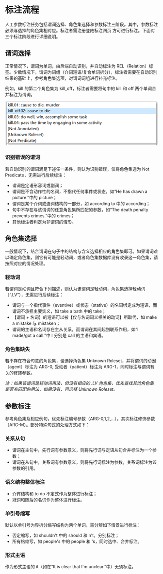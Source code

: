 # 标注流程

⼈⼯参数标注任务包括谓词选择、角⾊集选择和参数标注三阶段。其中，参数标注必须与选择的角⾊集相对应。标注者需注册登陆标注⽹⻚ ⽅可进⾏标注。下⾯对三个标注阶段进⾏详细说明。

## 谓词选择

正常情况下，谓词为单词，由后端⾃动识别，并⾃动标注为 REL（Relation）标签。少数情况下，谓词为词组（介词短语/复合单词拆分），标注者需要在⾃动识别结果的基础上，参考角⾊集选项，对谓词词组进⾏补充标注。

例如，kill 的第⼆个角⾊集为 kill_off，标注者需要将句中的 kill 和 off 两个单词合并标注为谓词。

![谓词词组](谓词词组.png)

### 识别错误的谓词

若⾃动识别的谓词满⾜下述任⼀条件，则认为识别错误，仅将角⾊集选为 Not Predicate，⽆需进⾏后续标注：

- 谓词是定语形容词或副词；
- 谓词是不含动作性的名词，不指代任何事件或状态，如“He has drawn a picture.”中的 picture；
- 谓词是某个介词或连词结构的⼀部分，如 according to 中的 according；
- 句中不存在与该谓词的任意角⾊集所匹配的参数，如“The death penalty prevents crimes.”中的 crimes；
- 其他标注者判定为⾮谓词的情形。

## 角色集选择

⼀般情况下，结合谓词在句⼦中的结构与含义选择相应的角⾊集即可。如果谓词难以确定角色集，则它有可能是轻动词，或者角色集数据库没有收录这一角色集，请按照对应的情况处理。

### 轻动词

若谓词是动词且符合下列描述，则认为该谓词是轻动词，角⾊集选择轻动词（“.LV”），⽆需进⾏后续标注：

- 谓词与⼀个指代事件（eventive）或状态（stative）的名词绑定成为短语，⽽谓词不承担主要实义，如 take a bath 中的 take；
- 【谓词 + 名词】的短语可以被【仅与名词词义相关的动词】所取代，如 make a mistake 与 mistaken；
- 谓词的主语和名词存在主从关系，⽽谓词在其间起到联系作⽤，如“I made/got a call.”中 I 分别是 call 的主语和宾语。

### 角色集缺失

若不存在符合句意的角⾊集，请选择角⾊集 Unknown Roleset，并将谓词的动因（agent）标注为 ARG-0, 受动者（patient）标注为 ARG-1，同时标注与谓词有关的修饰参数。

*注：如果该谓词是轻动词用法，但没有相应的 .LV 角⾊集，优先查找其他角⾊集是否有匹配的⽤法，如果没有，再选择 Unknown Roleset。*

## 参数标注

参考角⾊集及相应例句，优先标注编号参数（ARG-0,1,2,...），其次标注修饰参数（ARG-M）。部分特殊句式的处理方式如下：

### 关系从句

- 谓词在主句中，先⾏词有参数意义，则将先⾏词与定语从句合并标注为⼀个参数；
- 谓词在从句中，关系词有参数意义，则将先⾏词标注为参数，关系词标注为该参数的引⽤。

### 语义结构整体标注

- 介宾结构和 to do 不定式作为整体进⾏标注；
- 冠词和随后的名词作为整体进⾏标注。

### 单引号缩写

默认以单引号为界拆分缩写结构为两个单词，需分辨如下情景进⾏标注：

- 否定缩写，如 shouldn't 中的 should 和 n't，分别标注；
- 所有格缩写，如 people's 中的 people 和 's，同时选中、合并标注。

### 形式主语

作为形式主语的 it（如在“It is clear that I'm unclear.”中）⽆须标注。

